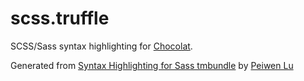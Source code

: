 scss.truffle
===========

SCSS/Sass syntax highlighting for [Chocolat](http://chocolatapp.com/).

Generated from [Syntax Highlighting for Sass tmbundle](https://github.com/P233/Syntax-highlighting-for-Sass) by [Peiwen Lu](https://github.com/P233)